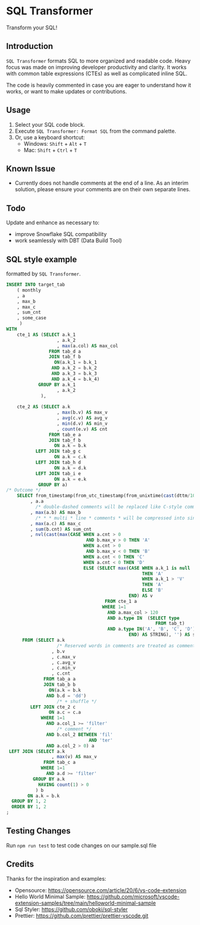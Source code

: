 # SQL Transformer

Transform your SQL!

## Introduction

`SQL Transformer` formats SQL to more organized and readable code. Heavy focus was made on improving developer productivity and clarity. It works with common table expressions (CTEs) as well as complicated inline SQL.

The code is heavily commented in case you are eager to understand how it works, or want to make updates or contributions.

## Usage

1. Select your SQL code block.
2. Execute `SQL Transformer: Format SQL` from the command palette.
3. Or, use a keyboard shortcut:
   * Windows: `Shift` + `Alt` + `T`
   * Mac: `Shift` + `Ctrl` + `T`

## Known Issue

* Currently does not handle comments at the end of a line. As an interim solution, please ensure your comments are on their own separate lines.

## Todo

Update and enhance as necessary to:
* improve Snowflake SQL compatibility
* work seamlessly with DBT (Data Build Tool)

## SQL style example

formatted by `SQL Transformer`.

```sql
INSERT INTO target_tab
    ( monthly
    , a
    , max_b
    , max_c
    , sum_cnt
    , some_case
     )
WITH
    cte_1 AS (SELECT a.k_1
                   , a.k_2
                   , max(a.col) AS max_col
                FROM tab_d a
                JOIN tab_f b
                  ON(a.k_1 = b.k_1
                 AND a.k_2 = b.k_2
                 AND a.k_3 = b.k_3
                 AND a.k_4 = b.k_4)
            GROUP BY a.k_1
                   , a.k_2
             ),
    
    cte_2 AS (SELECT a.k
                   , max(b.v) AS max_v
                   , avg(c.v) AS avg_v
                   , min(d.v) AS min_v
                   , count(e.v) AS cnt
                FROM tab_e a
                JOIN tab_f b
                  ON a.k = b.k
           LEFT JOIN tab_g c
                  ON a.k = c.k
           LEFT JOIN tab_h d
                  ON a.k = d.k
           LEFT JOIN tab_i e
                  ON a.k = e.k
            GROUP BY a)
/* Outcome */
    SELECT from_timestamp(from_utc_timestamp(from_unixtime(cast(dttm/1000 AS bigint)), 'ROK'), 'yyyy-mm') AS monthly
         , a.a
           /* double-dashed comments will be replaced like C-style comments. */
         , max(a.b) AS max_b
           /* * * multi * line * comments * will be compressed into single-line. */
         , max(a.c) AS max_c
         , sum(b.cnt) AS sum_cnt
         , nvl(cast(max(CASE WHEN a.cnt > 0
                              AND b.max_v > 0 THEN 'A'
                             WHEN a.cnt > 0
                              AND b.max_v < 0 THEN 'B'
                             WHEN a.cnt < 0 THEN 'C'
                             WHEN a.cnt < 0 THEN 'D'
                             ELSE (SELECT max(CASE WHEN a.k_1 is null
                                                   THEN 'A'
                                                   WHEN a.k_1 > 'V'
                                                   THEN 'A'
                                                   ELSE 'B'
                                              END) AS v
                                     FROM cte_1 a
                                    WHERE 1=1
                                      AND a.max_col > 120
                                      AND a.type IN  (SELECT type
                                                        FROM tab_t)
                                      AND a.type IN('A', 'B', 'C', 'D'))
                                              END) AS STRING), '') AS some_case
      FROM (SELECT a.k
                   /* Reserved words in comments are treated as comments. */
                 , b.v
                 , c.max_v
                 , c.avg_v
                 , c.min_v
                 , c.cnt
              FROM tab_a a
              JOIN tab_b b
                ON(a.k = b.k
               AND b.d = 'dd')
                   /* + shuffle */
         LEFT JOIN cte_2 c
                ON a.c = c.a
             WHERE 1=1
               AND a.col_1 >= 'filter'
                   /* comment */
               AND b.col_2 BETWEEN 'fil'
                               AND 'ter'
               AND a.col_2 > 0) a
 LEFT JOIN (SELECT a.k
                 , max(v) AS max_v
              FROM tab_c a
             WHERE 1=1
               AND a.d >= 'filter'
          GROUP BY a.k
            HAVING count(1) > 0
           ) b
        ON a.k = b.k
  GROUP BY 1, 2
  ORDER BY 1, 2
;
```

## Testing Changes

Run `npm run test` to test code changes on our sample.sql file

## Credits

Thanks for the inspiration and examples:
* Opensource: https://opensource.com/article/20/6/vs-code-extension
* Hello World Minimal Sample: https://github.com/microsoft/vscode-extension-samples/tree/main/helloworld-minimal-sample
* Sql Styler: https://github.com/oboki/sql-styler
* Prettier: https://github.com/prettier/prettier-vscode.git
